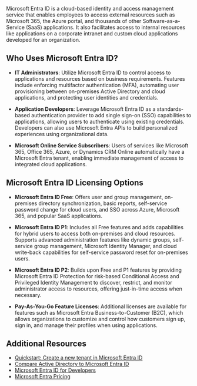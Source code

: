 
Microsoft Entra ID is a cloud-based identity and access management service that enables employees to access external resources such as Microsoft 365, the Azure portal, and thousands of other Software-as-a-Service (SaaS) applications. It also facilitates access to internal resources like applications on a corporate intranet and custom cloud applications developed for an organization.

## Who Uses Microsoft Entra ID?

- **IT Administrators**: Utilize Microsoft Entra ID to control access to applications and resources based on business requirements. Features include enforcing multifactor authentication (MFA), automating user provisioning between on-premises Active Directory and cloud applications, and protecting user identities and credentials.

- **Application Developers**: Leverage Microsoft Entra ID as a standards-based authentication provider to add single sign-on (SSO) capabilities to applications, allowing users to authenticate using existing credentials. Developers can also use Microsoft Entra APIs to build personalized experiences using organizational data.

- **Microsoft Online Service Subscribers**: Users of services like Microsoft 365, Office 365, Azure, or Dynamics CRM Online automatically have a Microsoft Entra tenant, enabling immediate management of access to integrated cloud applications.

## Microsoft Entra ID Licensing Options

- **Microsoft Entra ID Free**: Offers user and group management, on-premises directory synchronization, basic reports, self-service password change for cloud users, and SSO across Azure, Microsoft 365, and popular SaaS applications.

- **Microsoft Entra ID P1**: Includes all Free features and adds capabilities for hybrid users to access both on-premises and cloud resources. Supports advanced administration features like dynamic groups, self-service group management, Microsoft Identity Manager, and cloud write-back capabilities for self-service password reset for on-premises users.

- **Microsoft Entra ID P2**: Builds upon Free and P1 features by providing Microsoft Entra ID Protection for risk-based Conditional Access and Privileged Identity Management to discover, restrict, and monitor administrator access to resources, offering just-in-time access when necessary.

- **Pay-As-You-Go Feature Licenses**: Additional licenses are available for features such as Microsoft Entra Business-to-Customer (B2C), which allows organizations to customize and control how customers sign up, sign in, and manage their profiles when using applications.

## Additional Resources

- [Quickstart: Create a new tenant in Microsoft Entra ID](https://learn.microsoft.com/en-us/azure/active-directory/fundamentals/active-directory-accessmanagement)
- [Compare Active Directory to Microsoft Entra ID](https://learn.microsoft.com/en-us/azure/active-directory/fundamentals/active-directory-compare-azure-ad-to-ad)
- [Microsoft Entra ID for Developers](https://learn.microsoft.com/en-us/azure/active-directory/develop/)
- [Microsoft Entra Pricing](https://www.microsoft.com/en-us/security/business/identity-access/microsoft-entra-id)
